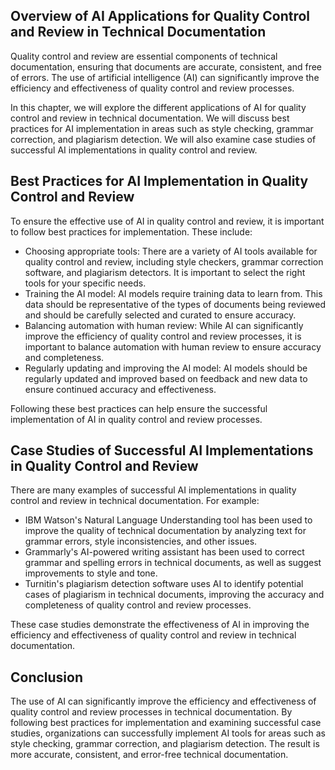 
Overview of AI Applications for Quality Control and Review in Technical Documentation
-------------------------------------------------------------------------------------

Quality control and review are essential components of technical documentation, ensuring that documents are accurate, consistent, and free of errors. The use of artificial intelligence (AI) can significantly improve the efficiency and effectiveness of quality control and review processes.

In this chapter, we will explore the different applications of AI for quality control and review in technical documentation. We will discuss best practices for AI implementation in areas such as style checking, grammar correction, and plagiarism detection. We will also examine case studies of successful AI implementations in quality control and review.

Best Practices for AI Implementation in Quality Control and Review
------------------------------------------------------------------

To ensure the effective use of AI in quality control and review, it is important to follow best practices for implementation. These include:

* Choosing appropriate tools: There are a variety of AI tools available for quality control and review, including style checkers, grammar correction software, and plagiarism detectors. It is important to select the right tools for your specific needs.
* Training the AI model: AI models require training data to learn from. This data should be representative of the types of documents being reviewed and should be carefully selected and curated to ensure accuracy.
* Balancing automation with human review: While AI can significantly improve the efficiency of quality control and review processes, it is important to balance automation with human review to ensure accuracy and completeness.
* Regularly updating and improving the AI model: AI models should be regularly updated and improved based on feedback and new data to ensure continued accuracy and effectiveness.

Following these best practices can help ensure the successful implementation of AI in quality control and review processes.

Case Studies of Successful AI Implementations in Quality Control and Review
---------------------------------------------------------------------------

There are many examples of successful AI implementations in quality control and review in technical documentation. For example:

* IBM Watson's Natural Language Understanding tool has been used to improve the quality of technical documentation by analyzing text for grammar errors, style inconsistencies, and other issues.
* Grammarly's AI-powered writing assistant has been used to correct grammar and spelling errors in technical documents, as well as suggest improvements to style and tone.
* Turnitin's plagiarism detection software uses AI to identify potential cases of plagiarism in technical documents, improving the accuracy and completeness of quality control and review processes.

These case studies demonstrate the effectiveness of AI in improving the efficiency and effectiveness of quality control and review in technical documentation.

Conclusion
----------

The use of AI can significantly improve the efficiency and effectiveness of quality control and review processes in technical documentation. By following best practices for implementation and examining successful case studies, organizations can successfully implement AI tools for areas such as style checking, grammar correction, and plagiarism detection. The result is more accurate, consistent, and error-free technical documentation.

